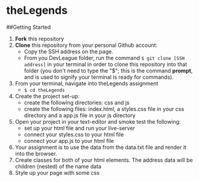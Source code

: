 # theLegends

##Getting Started
1. **Fork** this repository
2. **Clone** this repository from your personal Github account:
    - Copy the SSH address on the page.
    - From you DevLeague folder, run the command `$ git clone [SSH address]` in your terminal in order to clone this repository into that folder 
      (you don't need to type the "$"; this is the command __prompt__, and is used to signify your terminal is ready for commands).
3. From your terminal, navigate into theLegends assignment
    - `$ cd theLegends`
4. Create the project set-up:
    - create the following directories: css and js
    - create the following files: index.html, a styles.css file in your css directory and a app.js file in your js directory
5. Open your project in your text-editor and smoke test the following:
    - set up your html file and run your live-server
    - connect your styles.css to your html file
    - connect your app.js to your html file
6. Your assignment is to use the data from the data.txt file and render it into the browser.
7. Create classes for both of your html elements. The address data will be children (nested) of the name data
8. Style up your page with some css
